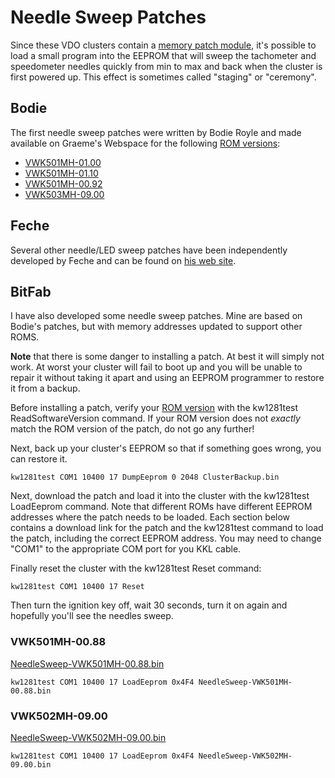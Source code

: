# Needle Sweep Patches

Since these VDO clusters contain a [memory patch module](../PatchModule.md), it's possible to load a small program into the EEPROM that will sweep the tachometer and speedometer needles quickly from min to max and back when the cluster is first powered up. This effect is sometimes called "staging" or "ceremony".

## Bodie

The first needle sweep patches were written by Bodie Royle and made available on Graeme's Webspace for the following [ROM versions](../RomVersion.md):

- [VWK501MH-01.00](https://www.graeme86.com/sweep501mh/sweep501mh.html)
- [VWK501MH-01.10](https://www.graeme86.com/sweep501mh/sweep501mh.html)
- [VWK501MH-00.92](https://www.graeme86.com/sweep501mh/sweep501mh.html)
- [VWK503MH-09.00](https://www.graeme86.com/sweep503mh/sweep503mh.html)

## Feche

Several other needle/LED sweep patches have been independently developed by Feche and can be found on [his web site](https://feche.ar/).

## BitFab

I have also developed some needle sweep patches. Mine are based on Bodie's patches, but with memory addresses updated to support other ROMS.

**Note** that there is some danger to installing a patch. At best it will simply not work. At worst your cluster will fail to boot up and you will be unable to repair it without taking it apart and using an EEPROM programmer to restore it from a backup.

Before installing a patch, verify your [ROM version](../RomVersion.md) with the kw1281test ReadSoftwareVersion command. If your ROM version does not *exactly* match the ROM version of the patch, do not go any further!

Next, back up your cluster's EEPROM so that if something goes wrong, you can restore it.

```
kw1281test COM1 10400 17 DumpEeprom 0 2048 ClusterBackup.bin
```

Next, download the patch and load it into the cluster with the kw1281test LoadEeprom command. Note that different ROMs have different EEPROM addresses where the patch needs to be loaded. Each section below contains a download link for the patch and the kw1281test command to load the patch, including the correct EEPROM address. You may need to change "COM1" to the appropriate COM port for you KKL cable.

Finally reset the cluster with the kw1281test Reset command:

```
kw1281test COM1 10400 17 Reset
```

Then turn the ignition key off, wait 30 seconds, turn it on again and hopefully you'll see the needles sweep.

### VWK501MH-00.88

[NeedleSweep-VWK501MH-00.88.bin](./NeedleSweep-VWK501MH-00.88.bin)

```
kw1281test COM1 10400 17 LoadEeprom 0x4F4 NeedleSweep-VWK501MH-00.88.bin
```

### VWK502MH-09.00

[NeedleSweep-VWK502MH-09.00.bin](./NeedleSweep-VWK502MH-09.00.bin)

```
kw1281test COM1 10400 17 LoadEeprom 0x4F4 NeedleSweep-VWK502MH-09.00.bin
```

